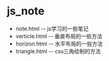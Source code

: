 # js_note
- note.html -- js学习的一些笔记
- verticle.html -- 垂直布局的一些方法
- horizon.html -- 水平布局的一些方法
- triangle.html -- css三角绘制的方法
